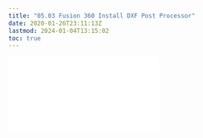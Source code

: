 ```yaml
---
title: "05.03 Fusion 360 Install DXF Post Processor"
date: 2020-01-26T23:11:13Z
lastmod: 2024-01-04T13:15:02
toc: true
---
```


![Link to included file content](../../../../3d-modeling//fusion-360/fusion-360-install-dxf-post-processor.md)
